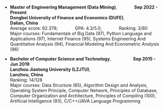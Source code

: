 - **Master of Engineering Management (Data Mining)**, &nbsp;&nbsp;&nbsp;&nbsp;&nbsp;&nbsp;&nbsp;&nbsp;&nbsp;&nbsp;&nbsp;&nbsp; **Sep 2022 - Present**<br>
**Dongbei University of Finance and Economics (DUFE)**, &nbsp;&nbsp;&nbsp;&nbsp;&nbsp;&nbsp;&nbsp;&nbsp;&nbsp;&nbsp;&nbsp;&nbsp;&nbsp;&nbsp;&nbsp;&nbsp;&nbsp; **Dalian, China**<br>
Average score: 92.378; &nbsp;&nbsp;&nbsp;&nbsp;&nbsp;&nbsp;&nbsp;&nbsp;&nbsp;&nbsp;&nbsp;&nbsp; GPA: 4.3/5.0; &nbsp;&nbsp;&nbsp;&nbsp;&nbsp;&nbsp;&nbsp;&nbsp;&nbsp;&nbsp;&nbsp;&nbsp; Ranking: 3/80<br>
Major courses: Fundamentals of Big Data (97), Python Language and Applications (97), Internet Finance (95), Systems Engineering And Quantitative Analysis (94), Financial Modeling And Econometric Analysis (96)<br>

- **Bachelor of Computer Science and Technology**, &nbsp;&nbsp;&nbsp;&nbsp;&nbsp;&nbsp;&nbsp;&nbsp;&nbsp;&nbsp;&nbsp;&nbsp;&nbsp;&nbsp;&nbsp;&nbsp;&nbsp;**Sep 2015 - Jun 2019**<br>
**Lanzhou Jiaotong University (LZJTU)**, &nbsp;&nbsp;&nbsp;&nbsp;&nbsp;&nbsp;&nbsp;&nbsp;&nbsp;&nbsp;&nbsp;&nbsp;&nbsp;&nbsp;&nbsp;&nbsp;&nbsp;&nbsp;&nbsp;&nbsp;&nbsp;&nbsp;&nbsp;&nbsp;&nbsp;&nbsp;&nbsp;&nbsp;&nbsp;&nbsp;&nbsp;&nbsp;&nbsp;&nbsp;&nbsp;&nbsp;&nbsp;&nbsp;&nbsp;&nbsp;&nbsp;&nbsp;&nbsp;&nbsp; **Lanzhou, China**<br>
Ranking: 14/128<br>
Major courses: Data Structure (85), Algorithm Design and Analysis, Operating System Principle, Computer Network, Principles of Database, Computer Organization and Architecture, Principles of Compiling (100), Artificial Intelligence (93), C/C++/JAVA Language Programming